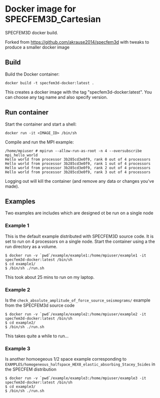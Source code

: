 # Docker image for SPECFEM3D_Cartesian

SPECFEM3D docker build.

Forked from https://github.com/akrause2014/specfem3d with tweaks to produce a smaller docker image


## Build

Build the Docker container:

```
docker build -t specfem3d-docker:latest .
```

This creates a docker image with the tag "specfem3d-docker:latest".
You can choose any tag name and also specify version.

## Run container

Start the container and start a shell:

```
docker run -it <IMAGE_ID> /bin/sh
```

Compile and run the MPI example:

```
/home/mpiuser # mpirun --allow-run-as-root -n 4 --oversubscribe mpi_hello_world
Hello world from processor 3b285cd3e0f9, rank 0 out of 4 processors
Hello world from processor 3b285cd3e0f9, rank 1 out of 4 processors
Hello world from processor 3b285cd3e0f9, rank 2 out of 4 processors
Hello world from processor 3b285cd3e0f9, rank 3 out of 4 processors
```

Logging out will kill the container (and remove any data or changes you've made).

## Examples 

Two examples are includes which are designed ot be run on a single node

### Example 1

This is the default example distributed with SPECFEM3D source code. It is set to run on 4 processors on a single node. 
Start the container using a the run directory as a volume.

```
$ docker run -v `pwd`/example/example1:/home/mpiuser/example1 -it specfem3d-docker:latest /bin/sh
$ cd example1/
$ /bin/sh ./run.sh
```

This took about 25 mins to run on my laptop.

### Example 2

Is the `check_absolute_amplitude_of_force_source_seismograms/` example from the SPECFEM3d source code

```
$ docker run -v `pwd`/example/example2:/home/mpiuser/example2 -it specfem3d-docker:latest /bin/sh
$ cd example2/
$ /bin/sh ./run.sh
```

This takes quite a while to run...

### Example 3

Is another homoegeous 1/2 space example corresponding to `EXAMPLES/homogeneous_halfspace_HEX8_elastic_absorbing_Stacey_5sides`
in the SPECFEM distribution

```
$ docker run -v `pwd`/example/example3:/home/mpiuser/example3 -it specfem3d-docker:latest /bin/sh
$ cd example3/
$ /bin/sh ./run.sh
```


<!---

// ## Compose multiple Docker containers as MPI cluster
// 
// Create a swarm and deploy the app (see https://docs.docker.com/get-started/part3/):
// 
// ```
// docker swarm init
// docker stack deploy -c docker-compose.yml specfem3d
// ```
// 
// **Note:** If you have more than one node you may need to add them all to the swarm
// running `docker swarm join` - see https://docs.docker.com/get-started/part4/
// for details.
// 
// Run `./create_hostfile.sh` to discover the currently running MPI containers and
// write their IDs into a hostfile. The hostfile is transferred to
// the MPI head node. For example:
// 
// ```
// $ ./create_hostfile.sh
// f7623ce479dd
// 66ec19b1de2d
// e7d04fe28164
// HEAD NODE: e7d04fe28164
// ```
// 
// Note that this discovers only the containers running on the host where the
// script is run.
// 
// Log into the MPI head node with the container ID from the output above:
// 
// ```
// docker exec -it <CONTAINER_ID> /bin/sh
// ```
// 
// Within the container:
// ```
// su mpiuser
// mpirun --hostfile hostfile -np 6 a.out
// ```
// 
// Shut down the stack (from the host machine):
// ```
// docker stack rm specfem3d
// ```


// ## Run container non-interactively (with SSHD)
// 
// Run the container in non-interactive mode (this command does not return until
// you kill the container):
// ```
// docker run <IMAGE_ID>
// ```
// 
// Check that the container is running and find out the container ID:
// 
// ```
// $ docker ps
// CONTAINER ID        IMAGE               COMMAND               CREATED             STATUS              PORTS               NAMES
// 38e2ea53744d        e99ef04dc42f        "/usr/sbin/sshd -D"   31 minutes ago      Up 31 minutes       22/tcp              keen_ellis
// ```
-->